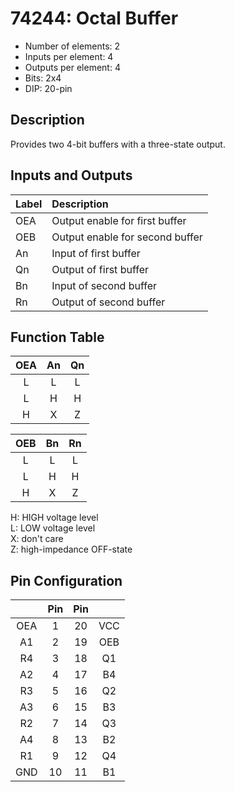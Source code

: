 # 74244: Octal Buffer

- Number of elements: 2
- Inputs per element: 4
- Outputs per element: 4
- Bits: 2x4
- DIP: 20-pin

## Description

Provides two 4-bit buffers with a three-state output.

## Inputs and Outputs

| Label | Description                      |
|:----- |:-------------------------------- |
| OEA   | Output enable for first buffer   |
| OEB   | Output enable for second buffer  |
| An    | Input of first buffer            |
| Qn    | Output of first buffer           |
| Bn    | Input of second buffer           |
| Rn    | Output of second buffer          |

## Function Table

| OEA | An  | Qn  |
|:---:|:---:|:---:|
| L   | L   | L   |
| L   | H   | H   |
| H   | X   | Z   |

| OEB | Bn  | Rn  |
|:---:|:---:|:---:|
| L   | L   | L   |
| L   | H   | H   |
| H   | X   | Z   |

H: HIGH voltage level  
L: LOW voltage level  
X: don't care  
Z: high-impedance OFF-state

## Pin Configuration

|     | Pin | Pin |     |
|:---:|:---:|:---:|:---:|
| OEA |   1 |  20 | VCC |
| A1  |   2 |  19 | OEB |
| R4  |   3 |  18 | Q1  |
| A2  |   4 |  17 | B4  |
| R3  |   5 |  16 | Q2  |
| A3  |   6 |  15 | B3  |
| R2  |   7 |  14 | Q3  |
| A4  |   8 |  13 | B2  |
| R1  |   9 |  12 | Q4  |
| GND |  10 |  11 | B1  |
